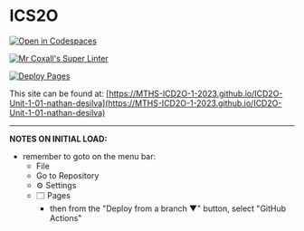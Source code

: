 # ICS2O

[![Open in Codespaces](https://classroom.github.com/assets/launch-codespace-7f7980b617ed060a017424585567c406b6ee15c891e84e1186181d67ecf80aa0.svg)](https://classroom.github.com/open-in-codespaces?assignment_repo_id=13793969)

[![Mr Coxall's Super Linter](https://github.com/MTHS-ICD2O-1-2023/ICD2O-Unit-1-01-nathan-desilva/workflows/Mr%20Coxall's%20Super%20Linter/badge.svg)](https://github.com/MTHS-ICD2O-1-2023/ICD2O-Unit-1-01-nathan-desilva/actions)

[![Deploy Pages](https://github.com/MTHS-ICD2O-1-2023/ICD2O-Unit-1-01-nathan-desilva/workflows/Deploy%20Pages/badge.svg)](https://github.com/MTHS-ICD2O-1-2023/ICD2O-Unit-1-01-nathan-desilva/actions)

This site can be found at: [https://MTHS-ICD2O-1-2023.github.io/ICD2O-Unit-1-01-nathan-desilva](https://MTHS-ICD2O-1-2023.github.io/ICD2O-Unit-1-01-nathan-desilva)

---

**NOTES ON INITIAL LOAD:**
- remember to goto on the menu bar:
  - File
  - Go to Repository
  - ⚙ Settings
  - 🗔 Pages
    - then from the "Deploy from a branch ▼" button, select "GitHub Actions"
